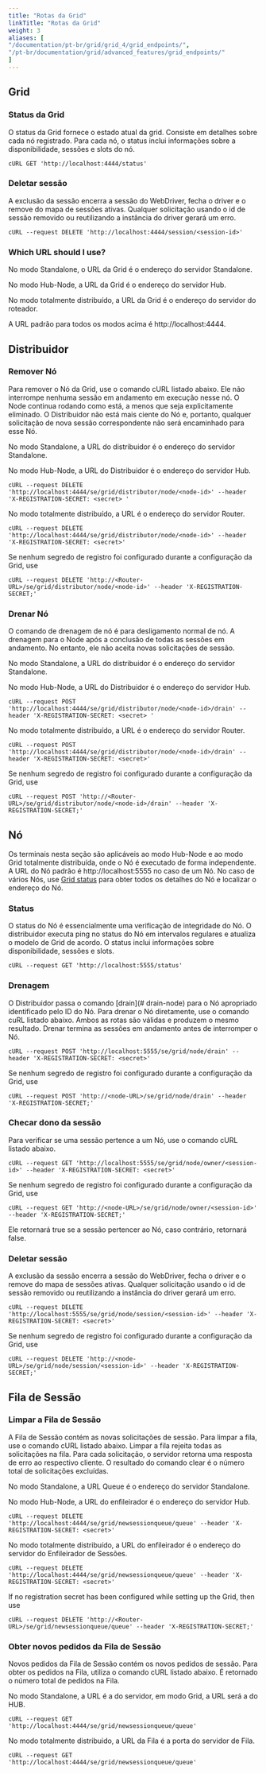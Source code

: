```yaml
---
title: "Rotas da Grid"
linkTitle: "Rotas da Grid"
weight: 3
aliases: [
"/documentation/pt-br/grid/grid_4/grid_endpoints/",
"/pt-br/documentation/grid/advanced_features/grid_endpoints/"
]
---
```


## Grid 

### Status da Grid

O status da Grid fornece o estado atual da grid. Consiste em detalhes sobre cada nó registrado.
Para cada nó, o status inclui informações sobre a disponibilidade, sessões e slots do nó.

```shell
cURL GET 'http://localhost:4444/status'
```

### Deletar sessão

A exclusão da sessão encerra a sessão do WebDriver, fecha o driver e o remove do mapa de sessões ativas.
Qualquer solicitação usando o id de sessão removido ou reutilizando a instância do driver gerará um erro.

```shell
cURL --request DELETE 'http://localhost:4444/session/<session-id>'
```

### Which URL should I use?

No modo Standalone, o URL da Grid é o endereço do servidor Standalone.

No modo Hub-Node, a URL da Grid é o endereço do servidor Hub.

No modo totalmente distribuído, a URL da Grid é o endereço do servidor do roteador.

A URL padrão para todos os modos acima é http://localhost:4444.

## Distribuidor

### Remover Nó

Para remover o Nó da Grid, use o comando cURL listado abaixo.
Ele não interrompe nenhuma sessão em andamento em execução nesse nó.
O Node continua rodando como está, a menos que seja explicitamente eliminado.
O Distribuidor não está mais ciente do Nó e, portanto, qualquer solicitação de nova sessão correspondente
não será encaminhado para esse Nó.

No modo Standalone, a URL do distribuidor é o endereço do servidor Standalone. 

No modo Hub-Node, a URL do Distribuidor é o endereço do servidor Hub.  
```shell
cURL --request DELETE 'http://localhost:4444/se/grid/distributor/node/<node-id>' --header 'X-REGISTRATION-SECRET: <secret> '
```
No modo totalmente distribuído, a URL é o endereço do servidor Router.
```shell
cURL --request DELETE 'http://localhost:4444/se/grid/distributor/node/<node-id>' --header 'X-REGISTRATION-SECRET: <secret>'
```
Se nenhum segredo de registro foi configurado durante a configuração da Grid, use 
```shell
cURL --request DELETE 'http://<Router-URL>/se/grid/distributor/node/<node-id>' --header 'X-REGISTRATION-SECRET;'
```

### Drenar Nó

O comando de drenagem de nó é para desligamento normal de nó.
A drenagem para o Node após a conclusão de todas as sessões em andamento.
No entanto, ele não aceita novas solicitações de sessão.

No modo Standalone, a URL do distribuidor é o endereço do servidor Standalone. 

No modo Hub-Node, a URL do Distribuidor é o endereço do servidor Hub. 
```shell
cURL --request POST 'http://localhost:4444/se/grid/distributor/node/<node-id>/drain' --header 'X-REGISTRATION-SECRET: <secret> '
```
No modo totalmente distribuído, a URL é o endereço do servidor Router. 
```shell
cURL --request POST 'http://localhost:4444/se/grid/distributor/node/<node-id>/drain' --header 'X-REGISTRATION-SECRET: <secret>'
```
Se nenhum segredo de registro foi configurado durante a configuração da Grid, use  
```shell
cURL --request POST 'http://<Router-URL>/se/grid/distributor/node/<node-id>/drain' --header 'X-REGISTRATION-SECRET;'
```

## Nó

Os terminais nesta seção são aplicáveis ao modo Hub-Node e ao modo Grid totalmente distribuída, onde o Nó é executado de forma independente.
A URL do Nó padrão é http://localhost:5555 no caso de um Nó.
No caso de vários Nós, use [Grid status](#grid-status) para obter todos os detalhes do Nó e localizar o endereço do Nó.

### Status 

O status do Nó é essencialmente uma verificação de integridade do Nó.
O distribuidor executa ping no status do Nó em intervalos regulares e atualiza o modelo de Grid de acordo.
O status inclui informações sobre disponibilidade, sessões e slots.

```shell
cURL --request GET 'http://localhost:5555/status'
```

### Drenagem

O Distribuidor passa o comando [drain](# drain-node) para o Nó apropriado identificado pelo ID do Nó.
Para drenar o Nó diretamente, use o comando cuRL listado abaixo.
Ambos as rotas são válidas e produzem o mesmo resultado. Drenar termina as sessões em andamento antes de interromper o Nó.

```shell
cURL --request POST 'http://localhost:5555/se/grid/node/drain' --header 'X-REGISTRATION-SECRET: <secret>'
```
Se nenhum segredo de registro foi configurado durante a configuração da Grid, use 
```shell
cURL --request POST 'http://<node-URL>/se/grid/node/drain' --header 'X-REGISTRATION-SECRET;'
```

### Checar dono da sessão

Para verificar se uma sessão pertence a um Nó, use o comando cURL listado abaixo. 

```shell
cURL --request GET 'http://localhost:5555/se/grid/node/owner/<session-id>' --header 'X-REGISTRATION-SECRET: <secret>'
```
Se nenhum segredo de registro foi configurado durante a configuração da Grid, use 
```shell
cURL --request GET 'http://<node-URL>/se/grid/node/owner/<session-id>' --header 'X-REGISTRATION-SECRET;'
```

Ele retornará true se a sessão pertencer ao Nó, caso contrário, retornará false.

### Deletar sessão

A exclusão da sessão encerra a sessão do WebDriver, fecha o driver e o remove do mapa de sessões ativas.
Qualquer solicitação usando o id de sessão removido ou reutilizando a instância do driver gerará um erro.

```shell
cURL --request DELETE 'http://localhost:5555/se/grid/node/session/<session-id>' --header 'X-REGISTRATION-SECRET: <secret>'
```
Se nenhum segredo de registro foi configurado durante a configuração da Grid, use 
```shell
cURL --request DELETE 'http://<node-URL>/se/grid/node/session/<session-id>' --header 'X-REGISTRATION-SECRET;'
```

## Fila de Sessão

### Limpar a Fila de Sessão

A Fila de Sessão contém as novas solicitações de sessão.
Para limpar a fila, use o comando cURL listado abaixo.
Limpar a fila rejeita todas as solicitações na fila. Para cada solicitação, o servidor retorna uma resposta de erro ao respectivo cliente.
O resultado do comando clear é o número total de solicitações excluídas.

No modo Standalone, a URL Queue é o endereço do servidor Standalone.

No modo Hub-Node, a URL do enfileirador é o endereço do servidor Hub.

```shell
cURL --request DELETE 'http://localhost:4444/se/grid/newsessionqueue/queue' --header 'X-REGISTRATION-SECRET: <secret>'
```

No modo totalmente distribuído, a URL do enfileirador é o endereço do servidor do Enfileirador de Sessões.
```shell
cURL --request DELETE 'http://localhost:4444/se/grid/newsessionqueue/queue' --header 'X-REGISTRATION-SECRET: <secret>'
```

If no registration secret has been configured while setting up the Grid, then use 
```shell
cURL --request DELETE 'http://<Router-URL>/se/grid/newsessionqueue/queue' --header 'X-REGISTRATION-SECRET;'
```

### Obter novos pedidos da Fila de Sessão

Novos pedidos da Fila de Sessão contém os novos pedidos de sessão.
Para obter os pedidos na Fila, utiliza o comando cURL listado abaixo.
É retornado o número total de pedidos na Fila.

No modo Standalone, a URL é a do servidor, em modo Grid, a URL será a do HUB.

```shell
cURL --request GET 'http://localhost:4444/se/grid/newsessionqueue/queue'
```

No modo totalmente distribuido, a URL da Fila é a porta do servidor de Fila.
```shell
cURL --request GET 'http://localhost:4444/se/grid/newsessionqueue/queue'
